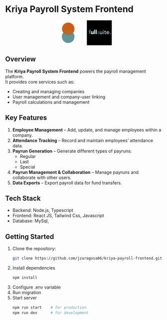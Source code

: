 # Kriya Payroll System Frontend  

<p align="center">
  <img src="./public/kriya-logo.png" alt="Company Logo" height="80"/>
  &nbsp;&nbsp;&nbsp;
  <img src="./public/fs-logo.jpeg" alt="System Logo" height="80"/>
</p>  

## Overview  
The **Kriya Payroll System Frontend** powers the payroll management platform.  
It provides core services such as:  
- Creating and managing companies  
- User management and company-user linking  
- Payroll calculations and management  

## Key Features  
1. **Employee Management** – Add, update, and manage employees within a company.  
2. **Attendance Tracking** – Record and maintain employees’ attendance data.  
3. **Payrun Generation** – Generate different types of payruns:  
   - Regular  
   - Last  
   - Special  
4. **Payrun Management & Collaboration** – Manage payruns and collaborate with other users.  
5. **Data Exports** – Export payroll data for fund transfers.  

## Tech Stack  
- Backend: Node.js, Typescript
- Frontend: React JS, Tailwind Css, Javascript
- Database: MySql,  


## Getting Started  
1. Clone the repository:  
   ```bash
   git clone https://github.com/jzaragosa06/kriya-payroll-frontend.git

2. Install dependencies
    ```bash
    npm install
3. Configure .env variable
4. Run migration
5. Start server
    ```bash 
    npm run start    # for production
    npm run dev      # for development
